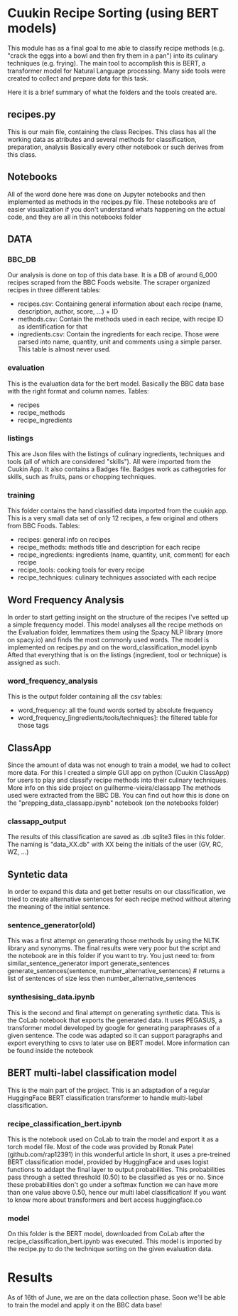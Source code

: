 # Cuukin Recipe Sorting (using BERT models) 

This module has as a final goal to me able to classify recipe methods (e.g. "crack the eggs into a bowl and then fry them in a pan") into its culinary techniques (e.g. frying).
The main tool to accomplish this is BERT, a transformer model for Natural Language processing.
Many side tools were created to collect and prepare data for this task.

Here it is a brief summary of what the folders and the tools created are.

## recipes.py
This is our main file, containing the class Recipes. This class has all the working data as atributes and several methods for classification, preparation, analysis
Basically every other notebook or such derives from this class.

## Notebooks
All of the word done here was done on Jupyter notebooks and then implemented as methods in the recipes.py file.
These notebooks are of easier visualization if you don't understand whats happening on the actual code, and they are all in this notebooks folder

## DATA

### BBC_DB
Our analysis is done on top of this data base. It is a DB of around 6_000 recipes scraped from the BBC Foods website. The scraper organized recipes in three different tables:
- recipes.csv: Containing general information about each recipe (name, description, author, score, ...) + ID
- methods.csv: Contain the methods used in each recipe, with recipe ID as identification for that
- ingredients.csv: Contain the ingredients for each recipe. Those were parsed into name, quantity, unit and comments using a simple parser. This table is almost never used.

### evaluation
This is the evaluation data for the bert model. Basically the BBC data base with the right format and column names.
Tables:
- recipes
- recipe_methods
- recipe_ingredients

### listings
This are Json files with the listings of culinary ingredients, techniques and tools (all of which are considered "skills"). All were imported from the Cuukin App.
It also contains a Badges file. Badges work as cathegories for skills, such as fruits, pans or chopping techniques.

### training
This folder contains the hand classified data imported from the cuukin app.
This is a very small data set of only 12 recipes, a few original and others from BBC Foods.
Tables:
- recipes: general info on recipes
- recipe_methods: methods title and description for each recipe
- recipe_ingredients: ingredients (name, quantity, unit, comment) for each recipe
- recipe_tools: cooking tools for every recipe
- recipe_techniques: culinary techniques associated with each recipe

## Word Frequency Analysis
In order to start getting insight on the structure of the recipes I've setted up a simple frequency model.
This model analyses all the recipe methods on the Evaluation folder, lemmatizes them using the Spacy NLP library (more on spacy.io) and finds the most commonly used words.
The model is implemented on recipes.py and on the word_classification_model.ipynb
Afted that everything that is on the listings (ingredient, tool or technique) is assigned as such. 

### word_frequency_analysis
This is the output folder containing all the csv tables:
- word_frequency: all the found words sorted by absolute frequency
- word_frequency_[ingredients/tools/techniques]: the filtered table for those tags 

## ClassApp
Since the amount of data was not enough to train a model, we had to collect more data. 
For this I created a simple GUI app on python (Cuukin ClassApp) for users to play and classify recipe methods into their culinary techniques.
More info on this side project on guilherme-vieira/classapp
The methods used were extracted from the BBC DB. 
You can find out how this is done on the "prepping_data_classapp.ipynb" notebook (on the notebooks folder)

### classapp_output
The results of this classification are saved as .db sqlite3 files in this folder.
The naming is "data_XX.db" with XX being the initials of the user (GV, RC, WZ, ...)

## Syntetic data
In order to expand this data and get better results on our classification, we tried to create alternative sentences for each recipe method without altering the meaning of the initial sentence. 

### sentence_generator(old)
This was a first attempt on generating those methods by using the NLTK library and synonyms.
The final results were very poor but the script and the notebook are in this folder if you want to try. You just need to:
from similar_sentence_generator import generate_sentences
generate_sentences(sentence, number_alternative_sentences) # returns a list of sentences of size less then number_alternative_sentences

### synthesising_data.ipynb
This is the second and final attempt on generating synthetic data.
This is the CoLab notebook that exports the generated data.
It uses PEGASUS, a transformer model developed by google for generating paraphrases of a given sentence. The code was adapted so it can support paragraphs and export everything to csvs to later use on BERT model.
More information can be found inside the notebook

## BERT multi-label classification model
This is the main part of the project. This is an adaptadion of a regular HuggingFace BERT classification transformer to handle multi-label classification.

### recipe_classification_bert.ipynb
This is the notebook used on CoLab to train the model and export it as a torch model file.
Most of the code was provided by Ronak Patel (github.com/rap12391) in this wonderful article
In short, it uses a pre-treined BERT classification model, provided by HuggingFace and uses logist functions to addapt the final layer to output probabilities. This probabilities pass through a setted threshold (0.50) to be classified as yes or no. Since these probabilities don't go under a softmax function we can have more than one value above 0.50, hence our multi label classification!
If you want to know more about transformers and bert access huggingface.co

### model
On this folder is the BERT model, downloaded from CoLab after the recipe_classification_bert.ipynb was executed.
This model is imported by the recipe.py to do the technique sorting on the given evaluation data.


# Results
As of 16th of June, we are on the data collection phase. Soon we'll be able to train the model and apply it on the BBC data base!
